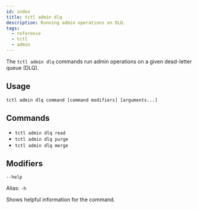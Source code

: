 ```yaml
---
id: index
title: tctl admin dlq
description: Running admin operations on DLQ.
tags:
  - reference
  - tctl
  - admin
---
```


The `tctl admin dlq` commands run admin operations on a given dead-letter queue (DLQ).

## Usage

`tctl admin dlq command [command modifiers] [arguments...]`

## Commands

- `tctl admin dlq read`
- `tctl admin dlq purge`
- `tctl admin dlq merge`

## Modifiers

`--help`

Alias: `-h`

Shows helpful information for the command.